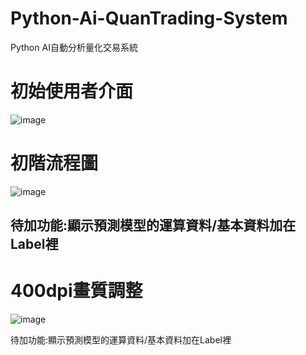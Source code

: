# Python-Ai-QuanTrading-System
Python AI自動分析量化交易系統
# 初始使用者介面
![image](https://github.com/user-attachments/assets/c3ebc041-64d8-4350-b87f-e28d68499c76)

# 初階流程圖
![image](https://github.com/user-attachments/assets/592c8166-d8f7-44f9-bd08-8276fcba9dcb)

## 待加功能:顯示預測模型的運算資料/基本資料加在Label裡

# 400dpi畫質調整
![image](https://github.com/user-attachments/assets/d6a95830-9be8-4a60-8c96-60e6c09edebe)

待加功能:顯示預測模型的運算資料/基本資料加在Label裡
